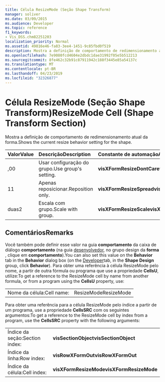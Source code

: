 ```yaml
---
title: Célula ResizeMode (Seção Shape Transform)
manager: soliver
ms.date: 03/09/2015
ms.audience: Developer
ms.topic: reference
f1_keywords:
- Vis_DSS.chm82251203
localization_priority: Normal
ms.assetid: 49816e46-fa83-3ee4-1451-9c85fbd0f519
description: Mostra a definição de comportamento de redimensionamento atual da forma.
ms.openlocfilehash: 7e9080fcd4604e2dbdc1dae31992f05e5b512213
ms.sourcegitcommit: 8fe462c32b91c87911942c188f3445e85a54137c
ms.translationtype: MT
ms.contentlocale: pt-BR
ms.lasthandoff: 04/23/2019
ms.locfileid: "32326877"
---
```

# <a name="resizemode-cell-shape-transform-section"></a><span data-ttu-id="9e05b-103">Célula ResizeMode (Seção Shape Transform)</span><span class="sxs-lookup"><span data-stu-id="9e05b-103">ResizeMode Cell (Shape Transform Section)</span></span>

<span data-ttu-id="9e05b-104">Mostra a definição de comportamento de redimensionamento atual da forma.</span><span class="sxs-lookup"><span data-stu-id="9e05b-104">Shows the current resize behavior setting for the shape.</span></span>
  
|<span data-ttu-id="9e05b-105">**Valor**</span><span class="sxs-lookup"><span data-stu-id="9e05b-105">**Value**</span></span>|<span data-ttu-id="9e05b-106">**Descrição**</span><span class="sxs-lookup"><span data-stu-id="9e05b-106">**Description**</span></span>|<span data-ttu-id="9e05b-107">**Constante de automação**</span><span class="sxs-lookup"><span data-stu-id="9e05b-107">**Automation constant**</span></span>|
|:-----|:-----|:-----|
|<span data-ttu-id="9e05b-108">,0</span><span class="sxs-lookup"><span data-stu-id="9e05b-108">0</span></span>  <br/> |<span data-ttu-id="9e05b-109">Usar configuração do grupo.</span><span class="sxs-lookup"><span data-stu-id="9e05b-109">Use group's setting.</span></span>  <br/> |<span data-ttu-id="9e05b-110">**visXFormResizeDontCare**</span><span class="sxs-lookup"><span data-stu-id="9e05b-110">**visXFormResizeDontCare**</span></span> <br/> |
|<span data-ttu-id="9e05b-111">1</span><span class="sxs-lookup"><span data-stu-id="9e05b-111">1</span></span>  <br/> |<span data-ttu-id="9e05b-112">Apenas reposicionar.</span><span class="sxs-lookup"><span data-stu-id="9e05b-112">Reposition only.</span></span>  <br/> |<span data-ttu-id="9e05b-113">**visXFormResizeSpread**</span><span class="sxs-lookup"><span data-stu-id="9e05b-113">**visXFormResizeSpread**</span></span> <br/> |
|<span data-ttu-id="9e05b-114">duas</span><span class="sxs-lookup"><span data-stu-id="9e05b-114">2</span></span>  <br/> |<span data-ttu-id="9e05b-115">Escala com grupo.</span><span class="sxs-lookup"><span data-stu-id="9e05b-115">Scale with group.</span></span>  <br/> |<span data-ttu-id="9e05b-116">**visXFormResizeScale**</span><span class="sxs-lookup"><span data-stu-id="9e05b-116">**visXFormResizeScale**</span></span> <br/> |
   
## <a name="remarks"></a><span data-ttu-id="9e05b-117">Comentários</span><span class="sxs-lookup"><span data-stu-id="9e05b-117">Remarks</span></span>

<span data-ttu-id="9e05b-118">Você também pode definir esse valor na guia **comportamento** da caixa de diálogo **comportamento** (na guia [desenvolvedor](run-in-developer-mode-display-the-developer-tab.md), no grupo design da **forma** , clique em **comportamento**).</span><span class="sxs-lookup"><span data-stu-id="9e05b-118">You can also set this value on the **Behavior** tab in the **Behavior** dialog box (on the [Developer](run-in-developer-mode-display-the-developer-tab.md)tab, in the **Shape Design** group, click **Behavior**).</span></span> <span data-ttu-id="9e05b-119">Para obter uma referência à célula ResizeMode pelo nome, a partir de outra fórmula ou programa que use a propriedade **CellsU**, utilize:</span><span class="sxs-lookup"><span data-stu-id="9e05b-119">To get a reference to the ResizeMode cell by name from another formula, or from a program using the **CellsU** property, use:</span></span> 
  
|||
|:-----|:-----|
|<span data-ttu-id="9e05b-120">Nome da célula:</span><span class="sxs-lookup"><span data-stu-id="9e05b-120">Cell name:</span></span>  <br/> |<span data-ttu-id="9e05b-121">ResizeMode</span><span class="sxs-lookup"><span data-stu-id="9e05b-121">ResizeMode</span></span>  <br/> |
   
<span data-ttu-id="9e05b-122">Para obter uma referência para a célula ResizeMode pelo índice a partir de um programa, use a propriedade **CellsSRC** com os seguintes argumentos:</span><span class="sxs-lookup"><span data-stu-id="9e05b-122">To get a reference to the ResizeMode cell by index from a program, use the **CellsSRC** property with the following arguments:</span></span> 
  
|||
|:-----|:-----|
|<span data-ttu-id="9e05b-123">Índice da seção:</span><span class="sxs-lookup"><span data-stu-id="9e05b-123">Section index:</span></span>  <br/> |<span data-ttu-id="9e05b-124">**visSectionObject**</span><span class="sxs-lookup"><span data-stu-id="9e05b-124">**visSectionObject**</span></span> <br/> |
|<span data-ttu-id="9e05b-125">Índice da linha:</span><span class="sxs-lookup"><span data-stu-id="9e05b-125">Row index:</span></span>  <br/> |<span data-ttu-id="9e05b-126">**visRowXFormOut**</span><span class="sxs-lookup"><span data-stu-id="9e05b-126">**visRowXFormOut**</span></span> <br/> |
|<span data-ttu-id="9e05b-127">Índice da célula:</span><span class="sxs-lookup"><span data-stu-id="9e05b-127">Cell index:</span></span>  <br/> |<span data-ttu-id="9e05b-128">**visXFormResizeMode**</span><span class="sxs-lookup"><span data-stu-id="9e05b-128">**visXFormResizeMode**</span></span> <br/> |
   


